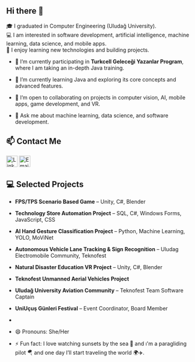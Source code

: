 ## Hi there 👋

🎓 I graduated in Computer Engineering (Uludağ University).  
💻 I am interested in software development, artificial intelligence, machine learning, data science, and mobile apps.  
🚀 I enjoy learning new technologies and building projects.  



- 🔭 I’m currently participating in **Turkcell Geleceği Yazanlar Program**, where I am taking an in-depth Java training.  
- 🌱 I’m currently learning Java and exploring its core concepts and advanced features.  
- 👯 I’m open to collaborating on projects in computer vision, AI, mobile apps, game development, and VR.  
 
- 💬 Ask me about machine learning, data science, and software development.  

## 📫 Contact Me

[<img src="https://cdn.jsdelivr.net/npm/simple-icons@v9/icons/linkedin.svg" alt="LinkedIn" width="30"/>](https://www.linkedin.com/in/buse-atalay-ba0594224/) 
[<img src="https://cdn.jsdelivr.net/npm/simple-icons@v9/icons/gmail.svg" alt="Email" width="30"/>](mailto:atalaybuse842@gmail.com)

  ## 💻 Selected Projects
- **FPS/TPS Scenario Based Game** – Unity, C#, Blender  
- **Technology Store Automation Project** – SQL, C#, Windows Forms, JavaScript, CSS  
- **AI Hand Gesture Classification Project** – Python, Machine Learning, YOLO, MoViNet  
- **Autonomous Vehicle Lane Tracking & Sign Recognition** – Uludag Electromobile Community, Teknofest  
- **Natural Disaster Education VR Project** – Unity, C#, Blender  
- **Teknofest Unmanned Aerial Vehicles Project**  
- **Uludağ University Aviation Community** – Teknofest Team Software Captain  
- **UniUçuş Günleri Festival** – Event Coordinator, Board Member

- 
- 😄 Pronouns: She/Her  
- ⚡ Fun fact: I love watching sunsets by the sea 🌅 and ı'm a paragliding pilot 🪂 and one day I’ll start traveling the world 🌍✈️.  


